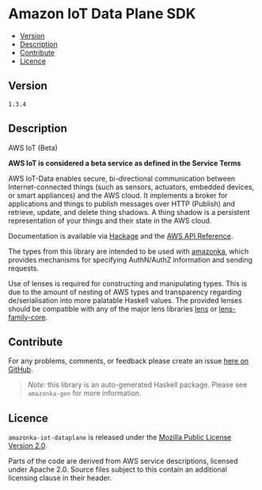 # Amazon IoT Data Plane SDK

* [Version](#version)
* [Description](#description)
* [Contribute](#contribute)
* [Licence](#licence)


## Version

`1.3.4`


## Description

AWS IoT (Beta)

__AWS IoT is considered a beta service as defined in the Service Terms__

AWS IoT-Data enables secure, bi-directional communication between
Internet-connected things (such as sensors, actuators, embedded devices,
or smart appliances) and the AWS cloud. It implements a broker for
applications and things to publish messages over HTTP (Publish) and
retrieve, update, and delete thing shadows. A thing shadow is a
persistent representation of your things and their state in the AWS
cloud.

Documentation is available via [Hackage](http://hackage.haskell.org/package/amazonka-iot-dataplane)
and the [AWS API Reference](https://aws.amazon.com/iot).

The types from this library are intended to be used with [amazonka](http://hackage.haskell.org/package/amazonka),
which provides mechanisms for specifying AuthN/AuthZ information and sending requests.

Use of lenses is required for constructing and manipulating types.
This is due to the amount of nesting of AWS types and transparency regarding
de/serialisation into more palatable Haskell values.
The provided lenses should be compatible with any of the major lens libraries
[lens](http://hackage.haskell.org/package/lens) or [lens-family-core](http://hackage.haskell.org/package/lens-family-core).

## Contribute

For any problems, comments, or feedback please create an issue [here on GitHub](https://github.com/brendanhay/amazonka/issues).

> _Note:_ this library is an auto-generated Haskell package. Please see `amazonka-gen` for more information.


## Licence

`amazonka-iot-dataplane` is released under the [Mozilla Public License Version 2.0](http://www.mozilla.org/MPL/).

Parts of the code are derived from AWS service descriptions, licensed under Apache 2.0.
Source files subject to this contain an additional licensing clause in their header.
